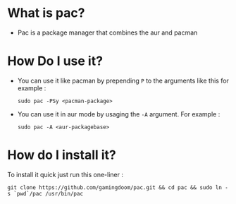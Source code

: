 # What is pac?
 - Pac is a package manager that combines the aur and pacman
 
 # How Do I use it?
 - You can use it like pacman by prepending ``P`` to the arguments like this for example :
 
    ``sudo pac -PSy <pacman-package>``
 
 - You can use it in aur mode by usaging the ``-A`` argument. For example : 
 
    ``sudo pac -A <aur-packagebase>``
    
# How do I install it?
To install it quick just run this one-liner :

```git clone https://github.com/gamingdoom/pac.git && cd pac && sudo ln -s `pwd`/pac /usr/bin/pac```

